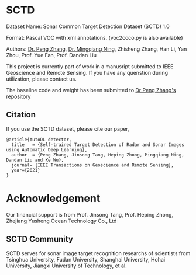 # SCTD
Dataset Name: Sonar Common Target Detection Dataset (SCTD) 1.0

Format: Pascal VOC with xml annotations. (voc2coco.py is also available)

Authors: [Dr. Peng Zhang](https://github.com/automlresearch/), [Dr. Mingqiang Ning](https://github.com/freepoet), Zhisheng Zhang, Han Li, Yan Zhou, Prof. Yue Fan, Prof. Dandan Liu

This project is currently part of work in a manusript submitted to IEEE Geoscience and Remote Sensing. If you have any quenstion during utilization, please contact us.

The baseline code and weight has been submitted to [Dr Peng Zhang's repository](https://github.com/automlresearch/autodetector)

## Citation

If you use the SCTD dataset, please cite our paper,

```
@article{AutoDL detector,
  title   = {Self-trained Target Detection of Radar and Sonar Images using Automatic Deep Learning},
  author  = {Peng Zhang, Jinsong Tang, Heping Zhong, Mingqiang Ning, Dandan Liu and Ke Wu},
  journal= {IEEE Transactions on Geoscience and Remote Sensing},
  year={2021}
}
```

# Acknowledgement
Our financial support is from Prof. Jinsong Tang, Prof. Heping Zhong, Zhejiang Yusheng Ocean Technology Co., Ltd

## SCTD Community
SCTD serves for sonar image target recognition researchs of scientists from Tsinghua University, Fudan University, Shanghai University, Hohai University, Jiangxi University of Technology, et al.
